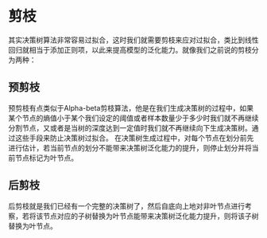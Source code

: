 # 剪枝

其实决策树算法非常容易过拟合，这时我们就需要剪枝来应对过拟合，类比到线性回归就相当于添加正则项，以此来提高模型的泛化能力。就像我们之前说的剪枝分为两种：

## **预剪枝**

预剪枝有点类似于Alpha-beta剪枝算法，他是在我们生成决策树的过程中，如果某个节点的熵值小于某个我们设定的阈值或者样本数量少于多少时我们就不再继续分割节点，又或者是当树的深度达到一定值时我们就不再继续向下生成决策树。通过这些手段来防止决策树过拟合。 在决策树生成过程中，对每个节点在划分前先进行估计，若当前节点的划分不能带来决策树泛化能力的提升，则停止划分并将当前节点标记为叶节点。

## **后剪枝**

后剪枝就是我们已经有一个完整的决策树了，然后自底向上地对非叶节点进行考察，若将该节点对应的子树替换为叶节点能带来决策树泛化能力提升，则将该子树替换为叶节点。

